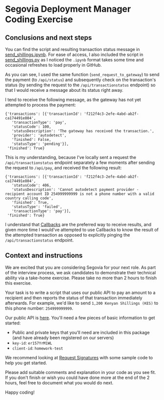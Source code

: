 # Segovia Deployment Manager Coding Exercise

## Conclusions and next steps

You can find the script and resulting transaction status message in [send_shillings.ipynb](https://github.com/varunrajan/segovia_prompt/blob/master/send_shillings.ipynb). For ease of access, I also included the script in [send_shillings.py](https://github.com/varunrajan/segovia_prompt/blob/master/send_shillings.py) as I noticed the `.ipynb` format takes some time and occasional refreshes to load properly in GitHub.

As you can see, I used the same function (`send_request_to_gateway`) to send the payment (to `/api/status`) and subsequently check on the transaction's status (by sending the request to the `/api/transactionstatus` endpoint) so that I would receive a message about its status right away.

I tend to receive the following message, as the gateway has not yet attempted to process the payment:

```
{'transactions': [{'transactionId': 'f212f4c3-2efe-4abd-ab2f-ca174491e804',
   'transactionType': 'pay',
   'statusCode': 100,
   'statusDescription': 'The gateway has received the transaction.',
   'provider': 'autodetect',
   'finished': False,
   'statusType': 'pending'}],
 'finished': True}
```
 
This is my understanding, because I've locally sent a request the `/api/transactionstatus` endpoint separately a few moments after sending the request to `/api/pay`, and received the following result:

```
{'transactions': [{'transactionId': 'f212f4c3-2efe-4abd-ab2f-ca174491e804',
   'statusCode': 406,
   'statusDescription': 'Cannot autodetect payment provider - recipient account ID 254999999999 is not a phone number with a valid country calling code',
   'finished': True,
   'statusType': 'failed',
   'transactionType': 'pay'}],
 'finished': True}
```

I understand that [Callbacks](https://docs.thesegovia.com/api-reference/#callbacks) are the preferred way to receive results, and given more time I would've attempted to use Callbacks to know the result of the attempted transaction as opposed to explicitly pinging the `/api/transactionstatus` endpoint.

## Context and instructions

We are excited that you are considering Segovia for your next role. As part of the interview process, we ask candidates to demonstrate their technical ability via a take-home exercise. Please take no more than 2 hours to finish this exercise.

Your task is to write a script that uses our public API to pay an amount to a recipient and then reports the status of that transaction immediately afterwards. For example, we'd like to send `1,200 Kenyan Shillings (KES)` to this phone number: `254999999999`.

Our public API is [here](https://docs.thesegovia.com/). You'll need a few pieces of basic information to get started:

- Public and private keys that you'll need are included in this package (and have already been registered on our servers)
- `key-id`: `er157YrM1WL`
- `client-id`: `homework-test`

We recommend looking at [Request Signatures](https://docs.thesegovia.com/signatures/) with some sample code to help you get started.

Please add suitable comments and explanation in your code as you see fit. If you don't finish or wish you could have done more at the end of the 2 hours, feel free to document what you would do next.

Happy coding!
